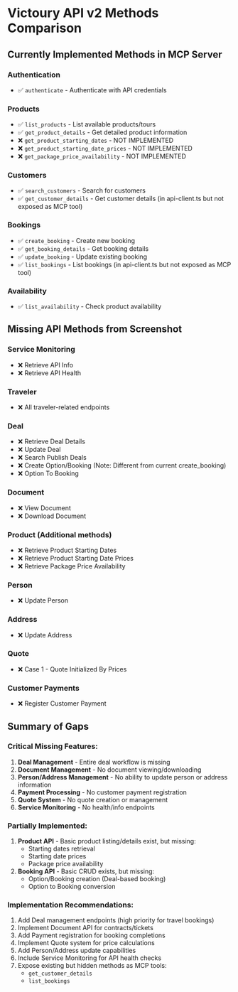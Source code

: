 # Victoury API v2 Methods Comparison

## Currently Implemented Methods in MCP Server

### Authentication
- ✅ `authenticate` - Authenticate with API credentials

### Products
- ✅ `list_products` - List available products/tours
- ✅ `get_product_details` - Get detailed product information
- ❌ `get_product_starting_dates` - NOT IMPLEMENTED
- ❌ `get_product_starting_date_prices` - NOT IMPLEMENTED
- ❌ `get_package_price_availability` - NOT IMPLEMENTED

### Customers
- ✅ `search_customers` - Search for customers
- ✅ `get_customer_details` - Get customer details (in api-client.ts but not exposed as MCP tool)

### Bookings
- ✅ `create_booking` - Create new booking
- ✅ `get_booking_details` - Get booking details
- ✅ `update_booking` - Update existing booking
- ✅ `list_bookings` - List bookings (in api-client.ts but not exposed as MCP tool)

### Availability
- ✅ `list_availability` - Check product availability

## Missing API Methods from Screenshot

### Service Monitoring
- ❌ Retrieve API Info
- ❌ Retrieve API Health

### Traveler
- ❌ All traveler-related endpoints

### Deal
- ❌ Retrieve Deal Details
- ❌ Update Deal
- ❌ Search Publish Deals
- ❌ Create Option/Booking (Note: Different from current create_booking)
- ❌ Option To Booking

### Document
- ❌ View Document
- ❌ Download Document

### Product (Additional methods)
- ❌ Retrieve Product Starting Dates
- ❌ Retrieve Product Starting Date Prices
- ❌ Retrieve Package Price Availability

### Person
- ❌ Update Person

### Address
- ❌ Update Address

### Quote
- ❌ Case 1 - Quote Initialized By Prices

### Customer Payments
- ❌ Register Customer Payment

## Summary of Gaps

### Critical Missing Features:
1. **Deal Management** - Entire deal workflow is missing
2. **Document Management** - No document viewing/downloading
3. **Person/Address Management** - No ability to update person or address information
4. **Payment Processing** - No customer payment registration
5. **Quote System** - No quote creation or management
6. **Service Monitoring** - No health/info endpoints

### Partially Implemented:
1. **Product API** - Basic product listing/details exist, but missing:
   - Starting dates retrieval
   - Starting date prices
   - Package price availability
2. **Booking API** - Basic CRUD exists, but missing:
   - Option/Booking creation (Deal-based booking)
   - Option to Booking conversion

### Implementation Recommendations:
1. Add Deal management endpoints (high priority for travel bookings)
2. Implement Document API for contracts/tickets
3. Add Payment registration for booking completions
4. Implement Quote system for price calculations
5. Add Person/Address update capabilities
6. Include Service Monitoring for API health checks
7. Expose existing but hidden methods as MCP tools:
   - `get_customer_details`
   - `list_bookings`